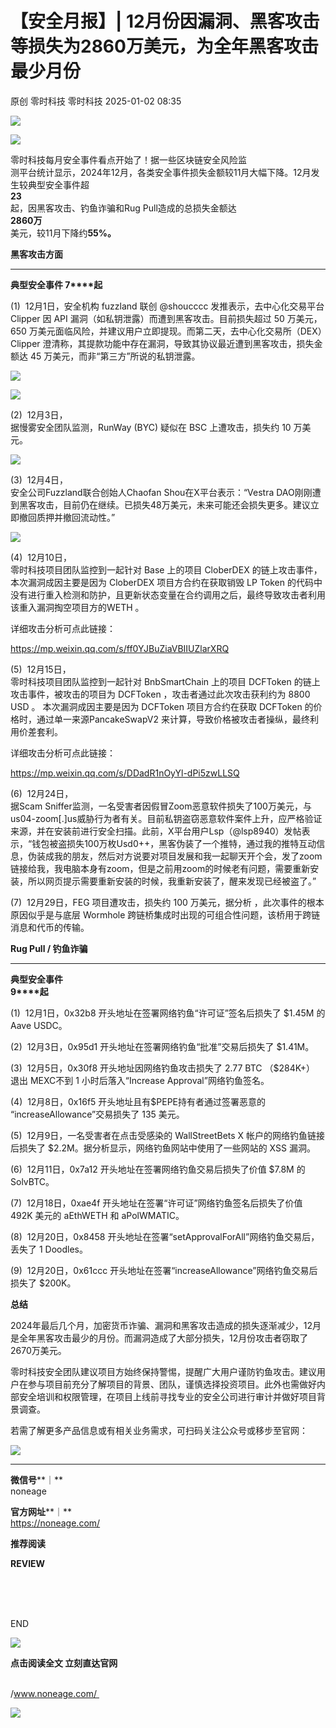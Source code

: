 #  【安全月报】| 12月份因漏洞、黑客攻击等损失为2860万美元，为全年黑客攻击最少月份   
原创 零时科技  零时科技   2025-01-02 08:35  
  
![](https://mmbiz.qpic.cn/sz_mmbiz_jpg/bsePwevmNNz2fk0zw7kF5aQzvfC13kQDmjwibm7btxibhOvDicHfniajjicialUPZJNRVRzMmqibBibKX4IicEahfKabEkg/640?wx_fmt=jpeg "")  
  
  
![](https://mmbiz.qpic.cn/sz_mmbiz_jpg/bsePwevmNNz2fk0zw7kF5aQzvfC13kQDLU6uWsUS4ZA9XCRibGZhO0SuYkRUmyY46dsgicExXKJCgZfKcE8aIpPQ/640?wx_fmt=jpeg "")  
  
  
零时科技每月安全事件看点开始了！据一些区块链安全风险监  
测平台统计显示，2024年12月，各类安全事件损失金额较11月大幅下降。12月发生较典型安全事件超  
**23**  
起，因黑客攻击、钓鱼诈骗和Rug Pull造成的总损失金额达  
**2860万**  
美元，较11月下降约**55%。**  
  
  
  
  
  
**黑客攻击方面**  
****  
  
  
  
**典型安全事件 7****起**  
  
  
(1)  12月1日，安全机构 fuzzland 联创 @shoucccc 发推表示，去中心化交易平台 Clipper 因 API 漏洞（如私钥泄露）而遭到黑客攻击。目前损失超过 50 万美元，650 万美元面临风险，并建议用户立即提现。而第二天，去中心化交易所（DEX）Clipper 澄清称，其提款功能中存在漏洞，导致其协议最近遭到黑客攻击，损失金额达 45 万美元，而非“第三方”所说的私钥泄露。  
  
  
![](https://mmbiz.qpic.cn/sz_mmbiz_jpg/bsePwevmNNz2fk0zw7kF5aQzvfC13kQDmymJHGMtxw7QauVcibicWd6tU9mDMOE4IoRguM4Ja3CdxlyiautCplEhw/640?wx_fmt=jpeg "")  
  
![](https://mmbiz.qpic.cn/sz_mmbiz_png/bsePwevmNNz2fk0zw7kF5aQzvfC13kQDRhtUpeCmc2Sia0jwQrfVsNdmhMZJmu9u92X8xDOYXaHJr2ibEzyWaznw/640?wx_fmt=png "")  
  
  
(2)  12月3日，  
据慢雾安全团队监测，RunWay (BYC) 疑似在 BSC 上遭攻击，损失约 10 万美元。  
  
![](https://mmbiz.qpic.cn/sz_mmbiz_jpg/bsePwevmNNz2fk0zw7kF5aQzvfC13kQDtkGZaUEtOn3icibH8PQBgGRA38iccDAIOtuzicaoKkajch1ZedyMOCHBiaw/640?wx_fmt=jpeg "")  
  
  
(3)  12月4日，  
安全公司Fuzzland联合创始人Chaofan Shou在X平台表示：“Vestra DAO刚刚遭到黑客攻击，目前仍在继续。已损失48万美元，未来可能还会损失更多。建议立即撤回质押并撤回流动性。”  
  
  
![](https://mmbiz.qpic.cn/sz_mmbiz_jpg/bsePwevmNNz2fk0zw7kF5aQzvfC13kQDdabvSH75nEfqPmNrIJfxl2ElhMCcxG6Mkgf8Wibv9qY36tg5K78cGww/640?wx_fmt=jpeg "")  
  
  
(4)  12月10日，  
零时科技项目团队监控到一起针对 Base 上的项目 CloberDEX 的链上攻击事件，本次漏洞成因主要是因为 CloberDEX 项目方合约在获取销毁 LP Token 的代码中没有进行重入检测和防护，且更新状态变量在合约调用之后，最终导致攻击者利用该重入漏洞掏空项目方的WETH 。  
  
详细攻击分析可点此链接：  
  
https://mp.weixin.qq.com/s/ff0YJBuZiaVBIIUZlarXRQ  
  
  
(5)  12月15日，  
零时科技项目团队监控到一起针对 BnbSmartChain 上的项目 DCFToken 的链上攻击事件，被攻击的项目为 DCFToken ，攻击者通过此次攻击获利约为 8800 USD 。 本次漏洞成因主要是因为 DCFToken 项目方合约在获取 DCFToken 的价格时，通过单一来源PancakeSwapV2 来计算，导致价格被攻击者操纵，最终利用价差套利。  
  
详细攻击分析可点此链接：  
  
https://mp.weixin.qq.com/s/DDadR1nOyYl-dPi5zwLLSQ  
  
  
(6)  12月24日，  
据Scam Sniffer监测，一名受害者因假冒Zoom恶意软件损失了100万美元，与us04-zoom[.]us威胁行为者有关。目前私钥盗窃恶意软件案件上升，应严格验证来源，并在安装前进行安全扫描。此前，X平台用户Lsp（@lsp8940）发帖表示，“钱包被盗损失100万枚Usd0++，黑客伪装了一个推特，通过我的推特互动信息，伪装成我的朋友，然后对方说要对项目发展和我一起聊天开个会，发了zoom链接给我，我电脑本身有zoom，但是之前用zoom的时候老有问题，需要重新安装，所以网页提示需要重新安装的时候，我重新安装了，醒来发现已经被盗了。”  
  
  
(7)  12月29日，FEG 项目遭攻击，损失约 100 万美元，据分析 ，此次事件的根本原因似乎是与底层 Wormhole 跨链桥集成时出现的可组合性问题，该桥用于跨链消息和代币的传输。  
  
  
  
  
  
  
**Rug Pull / 钓鱼诈骗**  
****  
  
  
  
**典型安全事件**  
**9****起**  
  
  
(1)  12月1日，0x32b8 开头地址在签署网络钓鱼“许可证”签名后损失了 $1.45M 的 Aave USDC。  
  
  
(2)  12月3日，0x95d1 开头地址在签署网络钓鱼“批准”交易后损失了 $1.41M。  
  
  
(3)  12月5日，0x30f8 开头地址因网络钓鱼攻击损失了 2.77 BTC （$284K+） 退出 MEXC不到 1 小时后落入“Increase Approval”网络钓鱼签名。  
  
  
(4)  12月8日，0x16f5 开头地址且有$PEPE持有者通过签署恶意的 “increaseAllowance”交易损失了 135 美元。  
  
  
(5)  12月9日，一名受害者在点击受感染的 WallStreetBets X 帐户的网络钓鱼链接后损失了 $2.2M。据分析显示，网络钓鱼网站中使用了一些网站的 XSS 漏洞。  
  
  
(6)  12月11日，0x7a12 开头地址在签署网络钓鱼交易后损失了价值 $7.8M 的 SolvBTC。  
  
  
(7)  12月18日，0xae4f 开头地址在签署“许可证”网络钓鱼签名后损失了价值 492K 美元的 aEthWETH 和 aPolWMATIC。  
  
  
(8)  12月20日，0x8458 开头地址在签署“setApprovalForAll”网络钓鱼交易后，丢失了 1 Doodles。  
  
  
(9)  12月20日，0x61ccc 开头地址在签署“increaseAllowance”网络钓鱼交易后损失了 $200K。  
  
  
  
  
**总结**  
  
  
  
2024年最后几个月，加密货币诈骗、漏洞和黑客攻击造成的损失逐渐减少，12月是全年黑客攻击最少的月份。而漏洞造成了大部分损失，12月份攻击者窃取了2670万美元。  
  
  
零时科技安全团队建议项目方始终保持警惕，提醒广大用户谨防钓鱼攻击。建议用户在参与项目前充分了解项目的背景、团队，谨慎选择投资项目。此外也需做好内部安全培训和权限管理，在项目上线前寻找专业的安全公司进行审计并做好项目背景调查。  
  
  
若需了解更多产品信息或有相关业务需求，可扫码关注公众号或移步至官网：  
  
![](https://mmbiz.qpic.cn/sz_mmbiz_jpg/bsePwevmNNz2fk0zw7kF5aQzvfC13kQDA966HbM40MTmRkV0Ls21LPot5yiahLPF0ONMAWZj4JReq9oh8ghQtpQ/640?wx_fmt=jpeg "")  
  
****  
**微信号****｜**  
noneage  
  
**官方网址****｜**  
https://noneage.com/  
  
  
  
  
**推荐阅读**  
  
**REVIEW**  
  
[](https://mp.weixin.qq.com/s?__biz=MzU1OTc2MzE2Mg==&mid=2247487869&idx=1&sn=fee1aea8e3abdee2aebfe094dafbfdc3&chksm=fc130ac8cb6483de4bb74b397b596f942aefc2bcf6252f3884505e97ff0713d524e5383a2051&scene=21#wechat_redirect)  
[](https://mp.weixin.qq.com/s?__biz=MzU1OTc2MzE2Mg==&mid=2247487974&idx=1&sn=91851c6856447643a9b7890fefcc62d3&chksm=fc130a53cb648345ea711f2693d64a960bfabc36a0428bace1892e33cbc8fe7317bbf1e1a7c0&scene=21#wechat_redirect)  
[](https://mp.weixin.qq.com/s?__biz=MzU1OTc2MzE2Mg==&mid=2247487541&idx=1&sn=ad65034445ef8e9e4816cad96f2b39ee&chksm=fc130b80cb6482960fdeafa504ef9285a125fcc311a1df7c506099d1039e747cd69101fe7393&scene=21#wechat_redirect)  
[](https://mp.weixin.qq.com/s?__biz=MzU1OTc2MzE2Mg==&mid=2247487577&idx=1&sn=50c75c165d0327b80fd745fe163a351f&chksm=fc130beccb6482fac9a436bd0a38b94177df1dae6a39fcb84176006891ac6588664f6a3b522f&scene=21#wechat_redirect)  
  
  
  
END  
  
  
  
![](https://mmbiz.qpic.cn/sz_mmbiz_jpg/bsePwevmNNz2fk0zw7kF5aQzvfC13kQDiaMFJGGkzvgAI2aZ9rXJw3Vn3PtHTAicWvIvGQYsfhiae9vDRvxlulb6w/640?wx_fmt=jpeg "")  
  
  
**点击阅读全文 立刻直达官网**  
  
       
/www.noneage.com/      
  
![](https://mmbiz.qpic.cn/mmbiz_gif/S9WiaEibMtP2jMSTib9czK3UfPsBh0fJscaqZMFhTOvKNaJnEte4bETdtREaSQB3YIA71icwDtrr4oZWAR938LXGcw/640?wx_fmt=gif "")  
  
  

